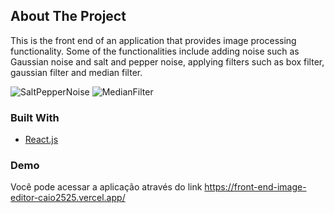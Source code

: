 ## About The Project
This is the front end of an application that provides image processing functionality. Some of the functionalities include adding noise such as Gaussian noise and salt and pepper noise, applying filters such as box filter, gaussian filter and median filter.

![SaltPepperNoise](https://s10.gifyu.com/images/saltPepperNoise.gif)
![MedianFilter](https://s10.gifyu.com/images/MedianFilter.gif)

### Built With
* [React.js](https://pt-br.reactjs.org/)

### Demo
Você pode acessar a aplicação através do link https://front-end-image-editor-caio2525.vercel.app/
